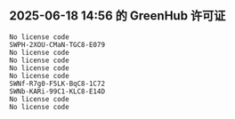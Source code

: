 ## 2025-06-18 14:56 的 GreenHub 许可证
```
No license code
SWPH-2XOU-CMaN-TGC8-E079
No license code
No license code
No license code
No license code
SWNf-R7g0-F5LK-BqC8-1C72
SWNb-KARi-99C1-KLC8-E14D
No license code
No license code
```
